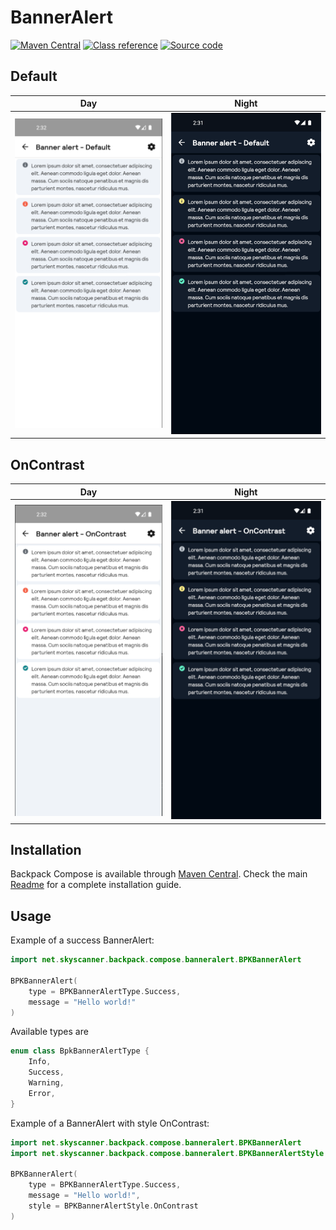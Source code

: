 # BannerAlert

[![Maven Central](https://img.shields.io/maven-central/v/net.skyscanner.backpack/backpack-compose)](https://search.maven.org/artifact/net.skyscanner.backpack/backpack-compose)
[![Class reference](https://img.shields.io/badge/Class%20reference-Android-blue)](https://backpack.github.io/android/backpack-compose/net.skyscanner.backpack.compose.badge)
[![Source code](https://img.shields.io/badge/Source%20code-GitHub-lightgrey)](https://github.com/Skyscanner/backpack-android/tree/main/backpack-compose/src/main/kotlin/net/skyscanner/backpack/compose/badge)

## Default

| Day                                                   | Night                                                 |
|-------------------------------------------------------|-------------------------------------------------------|
|<img src="https://raw.githubusercontent.com/Skyscanner/backpack-android/main/docs/compose/BannerAlert/screenshots/banner-alert-default-light.png" alt="ComponentName component" width="375"/> | <img src="https://raw.githubusercontent.com/Skyscanner/backpack-android/main/docs/compose/BannerAlert/screenshots/banner-alert-default-dark.png" alt="ComponentName component" width="375"/>|


## OnContrast

| Day                                                                                                                                                                                               | Night                                                 |
|---------------------------------------------------------------------------------------------------------------------------------------------------------------------------------------------------|-------------------------------------------------------|
| <img src="https://raw.githubusercontent.com/Skyscanner/backpack-android/main/docs/compose/BannerAlert/screenshots/banner-alert-on-contrast-light.png" alt="ComponentName component" width="375"/> | <img src="https://raw.githubusercontent.com/Skyscanner/backpack-android/main/docs/compose/BannerAlert/screenshots/banner-alert-on-contrast-dark.png" alt="ComponentName component" width="375"/>|

## Installation

Backpack Compose is available
through [Maven Central](https://search.maven.org/artifact/net.skyscanner.backpack/backpack-compose). Check the
main [Readme](https://github.com/skyscanner/backpack-android#installation) for a complete installation guide.

## Usage

Example of a success BannerAlert:

```Kotlin
import net.skyscanner.backpack.compose.banneralert.BPKBannerAlert

BPKBannerAlert(
    type = BPKBannerAlertType.Success,
    message = "Hello world!"
)


```

Available types are

```kotlin
enum class BpkBannerAlertType {
    Info,
    Success,
    Warning,
    Error,
}
```

Example of a BannerAlert with style OnContrast:

```Kotlin
import net.skyscanner.backpack.compose.banneralert.BPKBannerAlert
import net.skyscanner.backpack.compose.banneralert.BPKBannerAlertStyle

BPKBannerAlert(
    type = BPKBannerAlertType.Success,
    message = "Hello world!",
    style = BPKBannerAlertStyle.OnContrast
)
```
